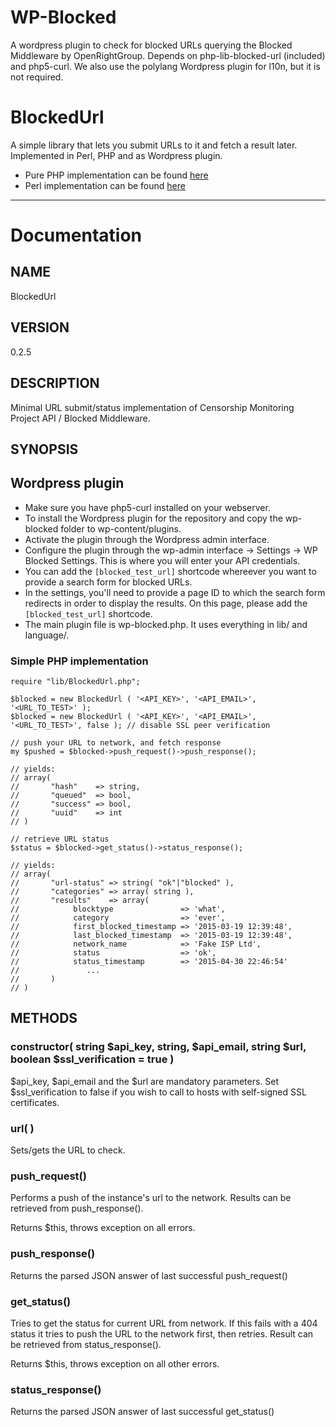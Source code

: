 # WP-Blocked

A wordpress plugin to check for blocked URLs querying the Blocked Middleware by OpenRightGroup. 
Depends on php-lib-blocked-url (included) and php5-curl.
We also use the polylang Wordpress plugin for l10n, but it is not required.

# BlockedUrl

A simple library that lets you submit URLs to it and fetch a result later. Implemented in Perl, PHP and as Wordpress plugin.

- Pure PHP implementation can be found [here](https://github.com/u451f/wp-blocked/tree/pure-php)
- Perl implementation can be found [here](https://github.com/u451f/blocked-perl)

- - -
# Documentation

## NAME

BlockedUrl

## VERSION

0.2.5

## DESCRIPTION

Minimal URL submit/status implementation of Censorship Monitoring
Project API / Blocked Middleware.

## SYNOPSIS

## Wordpress plugin

 * Make sure you have php5-curl installed on your webserver.
 * To install the Wordpress plugin for the repository and copy the wp-blocked folder to wp-content/plugins.
 * Activate the plugin through the Wordpress admin interface.
 * Configure the plugin through the wp-admin interface -> Settings -> WP Blocked Settings. This is where you will enter your API credentials.
 * You can add the `[blocked_test_url]` shortcode whereever you want to provide a search form for blocked URLs.
 * In the settings, you'll need to provide a page ID to which the search form redirects in order to display the results. On this page, please add the `[blocked_test_url]` shortcode.
 * The main plugin file is wp-blocked.php. It uses everything in lib/ and language/.
	
### Simple PHP implementation

    require "lib/BlockedUrl.php";

    $blocked = new BlockedUrl ( '<API_KEY>', '<API_EMAIL>', '<URL_TO_TEST>' );
    $blocked = new BlockedUrl ( '<API_KEY>', '<API_EMAIL>', '<URL_TO_TEST>', false ); // disable SSL peer verification

    // push your URL to network, and fetch response
    my $pushed = $blocked->push_request()->push_response();

    // yields:
    // array(
    //       "hash"    => string,
    //       "queued"  => bool,
    //       "success" => bool,
    //       "uuid"    => int
    // )

    // retrieve URL status
    $status = $blocked->get_status()->status_response();

    // yields:
    // array(
    //       "url-status" => string( "ok"|"blocked" ),
    //       "categories" => array( string ),
    //       "results"    => array(
    //            blocktype               => 'what',
    //            category                => 'ever',
    //            first_blocked_timestamp => '2015-03-19 12:39:48',
    //            last_blocked_timestamp  => '2015-03-19 12:39:48',
    //            network_name            => 'Fake ISP Ltd',
    //            status                  => 'ok',
    //            status_timestamp        => '2015-04-30 22:46:54'
    //               ...
    //       )
    // )

## METHODS

### constructor( string $api_key, string, $api_email, string $url, boolean $ssl_verification = true )

$api_key, $api_email and the $url are mandatory parameters. Set
$ssl_verification to false if you wish to call to hosts with self-signed SSL certificates.

### url( <string> )

Sets/gets the URL to check.

### push_request()

Performs a push of the instance's url to the network. Results can be retrieved
from push_response().

Returns $this, throws exception on all errors.

### push_response()

Returns the parsed JSON answer of last successful push_request()

### get_status()

Tries to get the status for current URL from network. If this fails with
a 404 status it tries to push the URL to the network first, then
retries. Result can be retrieved from status_response().

Returns $this, throws exception on all other errors.

### status_response()

Returns the parsed JSON answer of last successful get_status()
